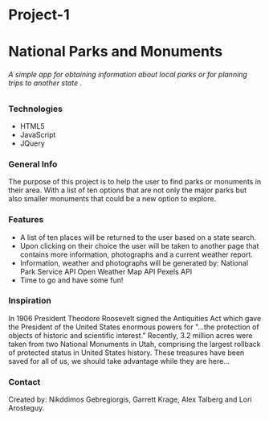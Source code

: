 # Project-1
# National Parks and Monuments 
######    A simple app for obtaining information about local parks or for planning trips to another state .  

### Technologies

 - HTML5
 - JavaScript
 - JQuery

 
 ### General Info
 The purpose of this project is to help the user to find parks or monuments in their area. With a list  of ten options  that are not only the major parks but also smaller monuments that could be a new option to explore. 
 ### Features
 
 
 - A list of ten places will be returned to the user based on a state search.
 - Upon clicking on their choice the user will be taken to another page that contains more information, photographs and a current weather report.
 - Information, weather and photographs will be generated by:
	     National Park Service API
	     Open Weather Map API
	     Pexels API
 - Time to go and have some fun!

### Inspiration
In 1906 President Theodore Roosevelt signed the Antiquities Act which gave the President of the United States enormous powers for "...the protection of objects of historic and scientific interest."  Recently, 3.2 million acres were taken from two National Monuments in Utah, comprising the largest rollback of protected status in United States history. These treasures have been saved for all of us, we should take advantage while they are here...
### Contact
Created by: Nikddimos Gebregiorgis, Garrett Krage, Alex Talberg and Lori Arosteguy.
